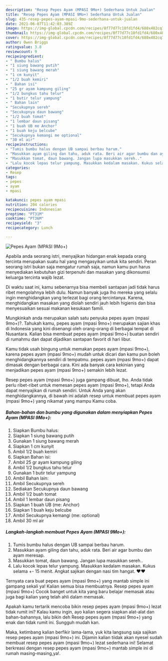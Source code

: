 ```yaml
---
description: "Resep Pepes Ayam (MPASI 9Mo+) Sederhana Untuk Jualan"
title: "Resep Pepes Ayam (MPASI 9Mo+) Sederhana Untuk Jualan"
slug: 435-resep-pepes-ayam-mpasi-9mo-sederhana-untuk-jualan
date: 2021-06-07T11:42:03.389Z
image: https://img-global.cpcdn.com/recipes/8f77d77c10fd1fd4/680x482cq70/pepes-ayam-mpasi-9mo-foto-resep-utama.jpg
thumbnail: https://img-global.cpcdn.com/recipes/8f77d77c10fd1fd4/680x482cq70/pepes-ayam-mpasi-9mo-foto-resep-utama.jpg
cover: https://img-global.cpcdn.com/recipes/8f77d77c10fd1fd4/680x482cq70/pepes-ayam-mpasi-9mo-foto-resep-utama.jpg
author: Owen Briggs
ratingvalue: 3.8
reviewcount: 9
recipeingredient:
- " Bumbu halus"
- "1 siung bawang putih"
- "1 siung bawang merah"
- "1 cm kunyit"
- "1/2 buah kemiri"
- " Bahan isi"
- "25 gr ayam kampung giling"
- "1/2 bungkus tahu telur"
- "1 butir telur yampung"
- " Bahan lain"
- "Secukupnya sereh"
- "Secukupnya daun bawang"
- "1/2 buah tomat"
- "1 lembar daun pisang"
- "1 buah UB me Anchor"
- "1 buah keju belcube"
- "Secukupnya kemangi me optional"
- "30 ml air"
recipeinstructions:
- "Tumis bumbu halus dengan UB sampai berbau harum."
- "Masukkan ayam giling dan tahu, aduk rata. Beri air agar bumbu dan ayam meresap."
- "Masukkan tomat, daun bawang. Jangan lupa masukkan sereh.."
- "Lalu kocok lepas telur yampung. Masukkan kedalam masakan. Kukus selama +- 15 menit. Angkat sajikan dengan nasi tim hangat. ❤️❤️"
categories:
- Resep
tags:
- pepes
- ayam
- mpasi

katakunci: pepes ayam mpasi 
nutrition: 204 calories
recipecuisine: Indonesian
preptime: "PT31M"
cooktime: "PT36M"
recipeyield: "3"
recipecategory: Lunch

---
```



![Pepes Ayam (MPASI 9Mo+)](https://img-global.cpcdn.com/recipes/8f77d77c10fd1fd4/680x482cq70/pepes-ayam-mpasi-9mo-foto-resep-utama.jpg)

Apabila anda seorang istri, menyajikan hidangan enak kepada orang tercinta merupakan suatu hal yang mengasyikan untuk kita sendiri. Peran seorang istri bukan saja mengatur rumah saja, namun kamu pun harus menyediakan kebutuhan gizi terpenuhi dan masakan yang dikonsumsi keluarga tercinta wajib lezat.

Di waktu  saat ini, kamu sebenarnya bisa membeli santapan jadi tidak harus ribet mengolahnya lebih dulu. Namun banyak juga lho mereka yang selalu ingin menghidangkan yang terlezat bagi orang tercintanya. Karena, menghidangkan masakan yang diolah sendiri jauh lebih higienis dan bisa menyesuaikan sesuai makanan kesukaan famili. 



Mungkinkah anda merupakan salah satu penyuka pepes ayam (mpasi 9mo+)?. Tahukah kamu, pepes ayam (mpasi 9mo+) merupakan sajian khas di Indonesia yang kini disenangi oleh orang-orang di berbagai tempat di Nusantara. Kalian bisa membuat pepes ayam (mpasi 9mo+) buatan sendiri di rumahmu dan dapat dijadikan santapan favorit di hari libur.

Kamu tidak usah bingung untuk memakan pepes ayam (mpasi 9mo+), karena pepes ayam (mpasi 9mo+) mudah untuk dicari dan kamu pun boleh menghidangkannya sendiri di tempatmu. pepes ayam (mpasi 9mo+) dapat dimasak dengan berbagai cara. Kini ada banyak cara kekinian yang menjadikan pepes ayam (mpasi 9mo+) semakin lebih lezat.

Resep pepes ayam (mpasi 9mo+) juga gampang dibuat, lho. Anda tidak perlu ribet-ribet untuk memesan pepes ayam (mpasi 9mo+), tetapi Anda dapat menyajikan di rumah sendiri. Untuk Anda yang akan menghidangkannya, di bawah ini adalah resep untuk membuat pepes ayam (mpasi 9mo+) yang nikamat yang mampu Kamu coba.

<!--inarticleads1-->

##### Bahan-bahan dan bumbu yang digunakan dalam menyiapkan Pepes Ayam (MPASI 9Mo+):

1. Siapkan  Bumbu halus:
1. Siapkan 1 siung bawang putih
1. Gunakan 1 siung bawang merah
1. Siapkan 1 cm kunyit
1. Ambil 1/2 buah kemiri
1. Siapkan  Bahan isi:
1. Ambil 25 gr ayam kampung giling
1. Ambil 1/2 bungkus tahu telur
1. Gunakan 1 butir telur yampung
1. Ambil  Bahan lain:
1. Ambil Secukupnya sereh
1. Sediakan Secukupnya daun bawang
1. Ambil 1/2 buah tomat
1. Ambil 1 lembar daun pisang
1. Siapkan 1 buah UB (me: Anchor)
1. Siapkan 1 buah keju belcube
1. Ambil Secukupnya kemangi (me: optional)
1. Ambil 30 ml air




<!--inarticleads2-->

##### Langkah-langkah membuat Pepes Ayam (MPASI 9Mo+):

1. Tumis bumbu halus dengan UB sampai berbau harum.
1. Masukkan ayam giling dan tahu, aduk rata. Beri air agar bumbu dan ayam meresap.
1. Masukkan tomat, daun bawang. Jangan lupa masukkan sereh..
1. Lalu kocok lepas telur yampung. Masukkan kedalam masakan. Kukus selama +- 15 menit. Angkat sajikan dengan nasi tim hangat. ❤️❤️




Ternyata cara buat pepes ayam (mpasi 9mo+) yang mantab simple ini gampang sekali ya! Kalian semua bisa membuatnya. Resep pepes ayam (mpasi 9mo+) Cocok banget untuk kita yang baru belajar memasak atau juga bagi kalian yang telah ahli dalam memasak.

Apakah kamu tertarik mencoba bikin resep pepes ayam (mpasi 9mo+) lezat tidak rumit ini? Kalau kamu ingin, ayo kalian segera siapkan alat-alat dan bahan-bahannya, lalu bikin deh Resep pepes ayam (mpasi 9mo+) yang enak dan tidak rumit ini. Sungguh mudah kan. 

Maka, ketimbang kalian berfikir lama-lama, yuk kita langsung saja sajikan resep pepes ayam (mpasi 9mo+) ini. Dijamin kalian tiidak akan nyesel sudah membuat resep pepes ayam (mpasi 9mo+) lezat sederhana ini! Selamat berkreasi dengan resep pepes ayam (mpasi 9mo+) mantab simple ini di rumah masing-masing,ya!.

